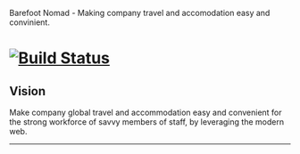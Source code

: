 Barefoot Nomad - Making company travel and accomodation easy and convinient.

[![Build Status](https://travis-ci.com/voke1/voke.svg?branch=master)](https://travis-ci.com/voke1/voke)
=======

## Vision
Make company global travel and accommodation easy and convenient for the strong workforce of savvy members of staff, by leveraging the modern web.

---
